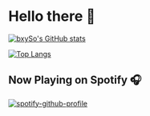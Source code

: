 # Hello there 👋

[![bxySo's GitHub stats](https://github-readme-stats.vercel.app/api?username=bxySo&show_icons=true&include_all_commits=true)](https://github.com/anuraghazra/github-readme-stats)

[![Top Langs](https://github-readme-stats.vercel.app/api/top-langs/?username=bxySo&layout=compact&card_width=467)](https://github.com/anuraghazra/github-readme-stats)

## Now Playing on Spotify 🎧

[![spotify-github-profile](https://spotify-github-profile.kittinanx.com/api/view?uid=31qhfev7zij7yn23jk6vjz7w5n2m&cover_image=true&theme=compact&show_offline=true&background_color=121212&interchange=true)](https://spotify-github-profile.kittinanx.com/api/view?uid=31qhfev7zij7yn23jk6vjz7w5n2m&redirect=true)
